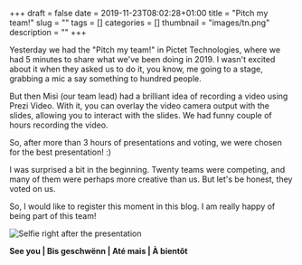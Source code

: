 +++ 
draft = false
date = 2019-11-23T08:02:28+01:00
title = "Pitch my team!"
slug = "" 
tags = []
categories = []
thumbnail = "images/tn.png"
description = ""
+++

Yesterday we had the "Pitch my team!" in Pictet Technologies, where we had 5 minutes to share what we've been doing in 2019. I wasn't excited about it when they asked us to do it, you know, me going to a stage, grabbing a mic a say something to hundred people.

But then Misi (our team lead) had a brilliant idea of recording a video using Prezi Video. With it, you can overlay the video camera output with the slides, allowing you to interact with the slides. We had funny couple of hours recording the video.

So, after more than 3 hours of presentations and voting, we were chosen for the best presentation! :) 

I was surprised a bit in the beginning. Twenty teams were competing, and many of them were perhaps more creative than us. But let's be honest, they voted on us.

So, I would like to register this moment in this blog. I am really happy of being part of this team!

![Selfie right after the presentation](/images/pitch_my_team_after_presentation.jpg)

**See you | Bis geschwënn | Até mais | À bientôt**
